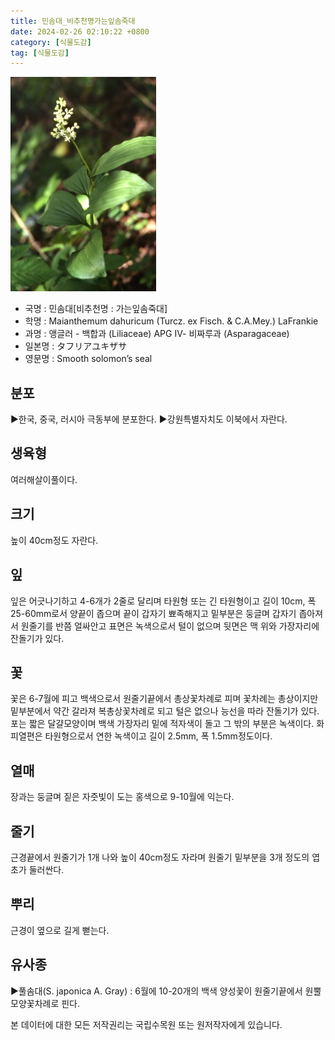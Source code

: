 ```yaml
---
title: 민솜대_비추천명가는잎솜죽대
date: 2024-02-26 02:10:22 +0800
category: [식물도감]
tag: [식물도감]
---
```




![민솜대[비추천명 : 가는잎솜죽대]](/assets/img/fileUpload/plants/basic/Liliaceae/Smilacina/8840/1_th2.JPG)
- 국명 : 민솜대[비추천명 : 가는잎솜죽대]
- 학명 : Maianthemum dahuricum (Turcz. ex Fisch. & C.A.Mey.) LaFrankie
- 과명 : 앵글러 - 백합과 (Liliaceae) APG Ⅳ- 비짜루과 (Asparagaceae)
- 일본명 : タフリアユキザサ
- 영문명 : Smooth solomon’s seal


## 분포
▶한국, 중국, 러시아 극동부에 분포한다.
▶강원특별자치도 이북에서 자란다.
## 생육형
여러해살이풀이다.
## 크기
높이 40cm정도 자란다.
## 잎
잎은 어긋나기하고 4-6개가 2줄로 달리며 타원형 또는 긴 타원형이고 길이 10cm, 폭 25-60mm로서 양끝이 좁으며 끝이 갑자기 뾰족해지고 밑부분은 둥글며 갑자기 좁아져서 원줄기를 반쯤 얼싸안고 표면은 녹색으로서 털이 없으며 뒷면은 맥 위와 가장자리에 잔돌기가 있다.
## 꽃
꽃은 6-7월에 피고 백색으로서 원줄기끝에서 총상꽃차례로 피며 꽃차례는 총상이지만 밑부분에서 약간 갈라져 복총상꽃차례로 되고 털은 없으나 능선을 따라 잔돌기가 있다. 포는 짧은 달걀모양이며 백색 가장자리 밑에 적자색이 돌고 그 밖의 부분은 녹색이다. 화피열편은 타원형으로서 연한 녹색이고 길이 2.5mm, 폭 1.5mm정도이다.
## 열매
장과는 둥글며 짙은 자줏빛이 도는 홍색으로 9-10월에 익는다.
## 줄기
근경끝에서 원줄기가 1개 나와 높이 40cm정도 자라며 원줄기 밑부분을 3개 정도의 엽초가 둘러싼다.
## 뿌리
근경이 옆으로 길게 뻗는다.
## 유사종
▶풀솜대(S. japonica A. Gray) : 6월에 10-20개의 백색 양성꽃이 원줄기끝에서 원뿔모양꽃차례로 핀다.






본 데이터에 대한 모든 저작권리는 국립수목원 또는 원저작자에게 있습니다.
